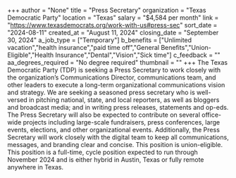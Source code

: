 +++
author = "None"
title = "Press Secretary"
organization = "Texas Democratic Party"
location = "Texas"
salary = "$4,584 per month"
link = "https://www.texasdemocrats.org/work-with-us#press-sec"
sort_date = "2024-08-11"
created_at = "August 11, 2024"
closing_date = "September 30, 2024"
a_job_type = ["Temporary"]
b_benefits = ["Unlimited vacation","health insurance","paid time off","General Benefits","Union-Eligible","Health Insurance","Dental","Vision","Sick time"]
c_feedback = ""
aa_degrees_required = "No degree required"
thumbnail = ""
+++
The Texas Democratic Party (TDP) is seeking a Press Secretary to work closely with the organization’s Communications Director, communications team, and other leaders to execute a long-term organizational communications vision and strategy. We are seeking a seasoned press secretary who is well-versed in pitching national, state, and local reporters, as well as bloggers and broadcast media; and in writing press releases, statements and op-eds. The Press Secretary will also be expected to contribute on several office-wide projects including large-scale fundraisers, press conferences, large events, elections, and other organizational events. Additionally, the Press Secretary will work closely with the digital team to keep all communications, messages, and branding clear and concise. This position is union-eligible. This position is a full-time, cycle position expected to run through November 2024 and is either hybrid in Austin, Texas or fully remote anywhere in Texas.